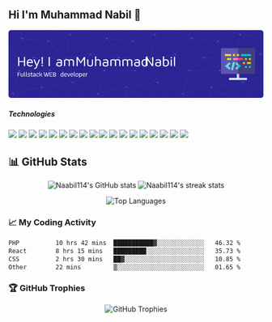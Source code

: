 ## Hi I'm Muhammad Nabil 👋

![](img/github-header-image.png)

##### Technologies

<img src="https://img.shields.io/badge/HTML5-E34F26?style=for-the-badge&logo=html5&logoColor=white" /> 
<img src="https://img.shields.io/badge/CSS3-1572B6?style=for-the-badge&logo=css3&logoColor=white" />
<img src="https://img.shields.io/badge/JavaScript-323330?style=for-the-badge&logo=javascript&logoColor=F7DF1Ee" /> 
<img src="https://img.shields.io/badge/axios-671ddf?&style=for-the-badge&logo=axios&logoColor=white" /> 
<img src="https://img.shields.io/badge/next%20js-000000?style=for-the-badge&logo=nextdotjs&logoColor=white" /> <img src="https://img.shields.io/badge/React-20232A?style=for-the-badge&logo=react&logoColor=61DAFB" />  <img src="https://img.shields.io/badge/Tailwind_CSS-38B2AC?style=for-the-badge&logo=tailwind-css&logoColor=white" />
<img src="https://img.shields.io/badge/MySQL-005C84?style=for-the-badge&logo=mysql&logoColor=white"/>
<img src="https://img.shields.io/badge/MariaDB-003545?style=for-the-badge&logo=mariadb&logoColor=white"/>
<img src="https://img.shields.io/badge/Sqlite-003B57?style=for-the-badge&logo=sqlite&logoColor=white"/>
<img src="https://img.shields.io/badge/Bootstrap-563D7C?style=for-the-badge&logo=bootstrap&logoColor=white"/>
<img src="https://img.shields.io/badge/Laragon-0E83CD?style=for-the-badge&logo=Laragon&logoColor=white"/>
<img src="https://img.shields.io/badge/Laravel-FF2D20?style=for-the-badge&logo=laravel&logoColor=white"/>
<img src="https://img.shields.io/badge/livewire-4e56a6?style=for-the-badge&logo=livewire&logoColor=white"/>
<img src="https://img.shields.io/badge/next%20js-000000?style=for-the-badge&logo=nextdotjs&logoColor=white"/>
<img src="https://img.shields.io/badge/ngrok-140648?style=for-the-badge&logo=Ngrok&logoColor=white"/>
<img src="https://img.shields.io/badge/Vite-B73BFE?style=for-the-badge&logo=vite&logoColor=FFD62E"/>
<img src="https://img.shields.io/badge/VSCode-0078D4?style=for-the-badge&logo=visual%20studio%20code&logoColor=white"/>

## 📊 GitHub Stats
<p align="center">
  <img src="https://github-readme-stats.vercel.app/api?username=Naabil114&show_icons=true&theme=radical" alt="Naabil114's GitHub stats" />
  <img src="https://github-readme-streak-stats.herokuapp.com/?user=Naabil114&theme=radical" alt="Naabil114's streak stats" />
</p>

<p align="center">
  <img src="https://github-readme-stats.vercel.app/api/top-langs/?username=Naabil114&layout=compact&theme=radical" alt="Top Languages" />
</p>




### 📈 My Coding Activity
<!--START_SECTION:waka-->
```text
PHP          10 hrs 42 mins  ███████████▓░░░░░░░░░░░░░   46.32 %
React        8 hrs 15 mins   █████████░░░░░░░░░░░░░░░░   35.73 %
CSS          2 hrs 30 mins   ██▓░░░░░░░░░░░░░░░░░░░░░░   10.85 %
Other        22 mins         ▒░░░░░░░░░░░░░░░░░░░░░░░░   01.65 %
```
<!--END_SECTION:waka-->

### 🏆 GitHub Trophies
<p align="center">
  <img src="https://github-profile-trophy.vercel.app/?username=Naabil114&theme=radical&no-frame=false&no-bg=true&margin-w=4" alt="GitHub Trophies" />
</p>